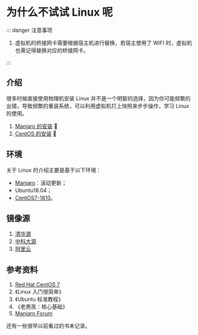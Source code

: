 # 为什么不试试 Linux 呢

::: danger 注意事项

1. 虚拟机的桥接网卡需要根据宿主机进行替换，若宿主使用了 WIFI 时，虚拟机也需记得替换对应的桥接网卡。  

:::

## 介绍

很多时候直接使用物理机安装 Linux 并不是一个明智的选择，因为你可能频繁的出错，导致频繁的重装系统，可以利用虚拟机打上快照来步步操作，学习 Linux 的使用。

1. [Manjaro 的安装](/os/manjaro/how-to-install-manjaro-on-virtualbox.html) :cookie:
2. [CentOS 的安装](/os/centos/how-to-install-centos-on-virtualbox.html) :tiger:

## 环境

关于 Linux 的介绍主要是基于以下环境：

+ [Manjaro](/os/manjaro/how-to-install-manjaro-on-virtualbox.html)：滚动更新；
+ Ubuntu18.04；
+ [CentOS7-1810](/os/centos/how-to-install-centos-on-virtualbox.html)。

## 镜像源

1. [清华源](https://mirrors.tuna.tsinghua.edu.cn/)
2. [中科大源](http://mirrors.ustc.edu.cn/)
3. [阿里云](https://developer.aliyun.com/mirror/)

## 参考资料

1. [Red Hat CentOS 7](https://access.redhat.com/documentation/en-us/red_hat_enterprise_linux/7/) <Badge text="核心" type="danger"/>
2. 《Linux 入门很简单》
3. 《Ubuntu 标准教程》
4. 《老男孩：核心基础》
5. [Manjaro Forum](https://forum.manjaro.org/)

还有一些很早以前看过的书未记录。
